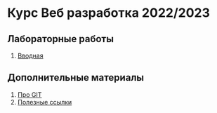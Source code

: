 # Курс Веб разработка 2022/2023

## Лабораторные работы

1. [Вводная](labs/lab1.md)

## Дополнительные материалы

1. [Про GIT](material/git.md)
1. [Полезные ссылки](material/git.md)
